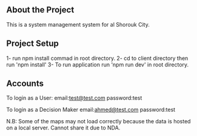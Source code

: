 About the Project
------------------------
This is a system management system for al Shorouk City. 

Project Setup
------------------------
1- run npm install commad in root directory.
2- cd to client directory then run 'npm install'
3- To run application run 'npm run dev' in root directory.

Accounts
------------------------
To login as a User:
email:test@test.com
password:test

To login as a Decision Maker
email:ahmed@test.com
password:test

N.B: Some of the maps may not load correctly because the data is hosted on a local server.
Cannot share it due to NDA.
